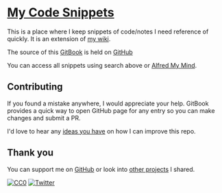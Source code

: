 # [My Code Snippets](https://code.nikitavoloboev.xyz)

This is a place where I keep snippets of code/notes I need reference of quickly. It is an extension of [my wiki](https://wiki.nikitavoloboev.xyz).

The source of this [GitBook](https://code.nikitavoloboev.xyz) is held on [GitHub](https://github.com/nikitavoloboev/code)

You can access all snippets using search above or [Alfred My Mind](https://github.com/nikitavoloboev/alfred-my-mind).

## Contributing

If you found a mistake anywhere, I would appreciate your help. GitBook provides a quick way to open GitHub page for any entry so you can make changes and submit a PR.

I'd love to hear any [ideas you have](https://github.com/nikitavoloboev/code/issues/new) on how I can improve this repo.

## Thank you

You can support me on [GitHub](https://github.com/sponsors/nikitavoloboev) or look into [other projects](https://nikitavoloboev.xyz/projects) I shared.

[![CC0](https://img.shields.io/badge/license-CC0-0a0a0a.svg?style=flat&colorA=0a0a0a)](https://creativecommons.org/publicdomain/zero/1.0/) [![Twitter](http://bit.ly/nikitatweet)](https://twitter.com/nikitavoloboev)

